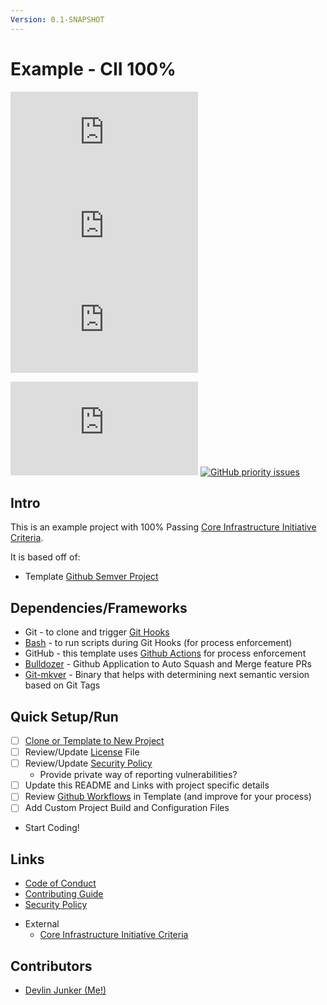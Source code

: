 ```yaml
---
Version: 0.1-SNAPSHOT
---
```


# Example - CII 100%
<!-- Find More Badges Here: https://shields.io/ -->

[![GitHub License](https://img.shields.io/github/license/devlinjunker/example.cii?color=blue)](https://github.com/devlinjunker/example.cii/blob/develop/LICENSE)  
[![GitHub release (latest SemVer)](https://img.shields.io/github/v/release/devlinjunker/example.cii)](https://github.com/devlinjunker/example.cii/releases)
[![GitHub last commit](https://img.shields.io/github/last-commit/devlinjunker/example.cii)](https://github.com/devlinjunker/example.cii/commits/main)  
<!-- [![CII Best Practices Summary](https://img.shields.io/cii/summary/4287?label=core-infrastructure)](https://bestpractices.coreinfrastructure.org/en/projects/4287)  -->
[![GitHub issues](https://img.shields.io/github/issues/devlinjunker/example.cii)](https://github.com/devlinjunker/example.cii/issues)
[![GitHub priority issues](https://img.shields.io/github/issues/devlinjunker/example.cii/-priority?color=red&label=priority%20issues)](https://github.com/devlinjunker/example.cii/issues?q=is%3Aopen+is%3Aissue+label%3A-priority)


## Intro
<!-- Quick Description, could match Github repo description or have a little more info-->

This is an example project with 100% Passing [Core Infrastructure Initiative Criteria]. 

It is based off of:
- Template [Github Semver Project](https://github.com/devlinjunker/template.github.semver)

<!-- 
With improvements:
- Static Code Analysis (Linting)
- Automated Test Suite
-->


## Dependencies/Frameworks
<!-- List the frameworks, libraries, and tools the project uses: -->

- Git - to clone and trigger [Git Hooks]
- [Bash] - to run scripts during Git Hooks (for process enforcement)
- GitHub - this template uses [Github Actions] for process enforcement
- [Bulldozer] - Github Application to Auto Squash and Merge feature PRs
- [Git-mkver] - Binary that helps with determining next semantic version based on Git Tags

## Quick Setup/Run
<!-- This section should try to quickly explain how to setup the project and start using it (server/app/demo/template) - ideally in list format -->
 
 <!-- - [ ] Review the [Wiki] - overview of the concepts -->
 - [ ] [Clone or Template to New Project][Contributing Guide]
 - [ ] Review/Update [License] File
 - [ ] Review/Update [Security Policy]
   - Provide private way of reporting vulnerabilities?
 - [ ] Update this README and Links with project specific details
 - [ ] Review [Github Workflows] in Template (and improve for your process)
 - [ ] Add Custom Project Build and Configuration Files
 - Start Coding!

## Links

- [Code of Conduct]
- [Contributing Guide]
- [Security Policy]
<!-- - [Wiki] -->
- External
  - [Core Infrastructure Initiative Criteria]

## Contributors

- [Devlin Junker (Me!)](mailto:devlinjunker@gmail.com)



[License]: LICENSE
[Security Policy]: SECURITY.md
[Code of Conduct]: CODE_OF_CONDUCT.md
[Contributing Guide]: CONTRIBUTING.md
[Git Hooks]: scripts/hooks#git-hook-scripts
[Github Workflows]: .github/workflows#github-workflows
[Core Infrastructure Initiative Criteria]: https://bestpractices.coreinfrastructure.org/en/criteria/0
[Bash]: https://tldp.org/LDP/abs/html/
[Github Actions]: https://docs.github.com/en/free-pro-team@latest/actions
[Bulldozer]: https://github.com/palantir/bulldozer
[Git-mkver]: https://idc101.github.io/git-mkver/